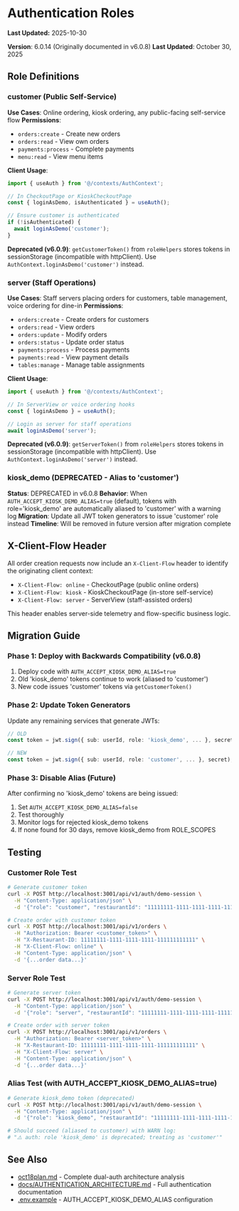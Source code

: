 # Authentication Roles


**Last Updated:** 2025-10-30

**Version**: 6.0.14 (Originally documented in v6.0.8)
**Last Updated**: October 30, 2025

## Role Definitions

### customer (Public Self-Service)
**Use Cases**: Online ordering, kiosk ordering, any public-facing self-service flow
**Permissions**:
- `orders:create` - Create new orders
- `orders:read` - View own orders
- `payments:process` - Complete payments
- `menu:read` - View menu items

**Client Usage**:
```typescript
import { useAuth } from '@/contexts/AuthContext';

// In CheckoutPage or KioskCheckoutPage
const { loginAsDemo, isAuthenticated } = useAuth();

// Ensure customer is authenticated
if (!isAuthenticated) {
  await loginAsDemo('customer');
}
```

**Deprecated (v6.0.9)**: `getCustomerToken()` from `roleHelpers` stores tokens in sessionStorage (incompatible with httpClient). Use `AuthContext.loginAsDemo('customer')` instead.

### server (Staff Operations)
**Use Cases**: Staff servers placing orders for customers, table management, voice ordering for dine-in
**Permissions**:
- `orders:create` - Create orders for customers
- `orders:read` - View orders
- `orders:update` - Modify orders
- `orders:status` - Update order status
- `payments:process` - Process payments
- `payments:read` - View payment details
- `tables:manage` - Manage table assignments

**Client Usage**:
```typescript
import { useAuth } from '@/contexts/AuthContext';

// In ServerView or voice ordering hooks
const { loginAsDemo } = useAuth();

// Login as server for staff operations
await loginAsDemo('server');
```

**Deprecated (v6.0.9)**: `getServerToken()` from `roleHelpers` stores tokens in sessionStorage (incompatible with httpClient). Use `AuthContext.loginAsDemo('server')` instead.

### kiosk_demo (DEPRECATED - Alias to 'customer')
**Status**: DEPRECATED in v6.0.8
**Behavior**: When `AUTH_ACCEPT_KIOSK_DEMO_ALIAS=true` (default), tokens with role='kiosk_demo' are automatically aliased to 'customer' with a warning log
**Migration**: Update all JWT token generators to issue 'customer' role instead
**Timeline**: Will be removed in future version after migration complete

## X-Client-Flow Header

All order creation requests now include an `X-Client-Flow` header to identify the originating client context:

- `X-Client-Flow: online` - CheckoutPage (public online orders)
- `X-Client-Flow: kiosk` - KioskCheckoutPage (in-store self-service)
- `X-Client-Flow: server` - ServerView (staff-assisted orders)

This header enables server-side telemetry and flow-specific business logic.

## Migration Guide

### Phase 1: Deploy with Backwards Compatibility (v6.0.8)
1. Deploy code with `AUTH_ACCEPT_KIOSK_DEMO_ALIAS=true`
2. Old 'kiosk_demo' tokens continue to work (aliased to 'customer')
3. New code issues 'customer' tokens via `getCustomerToken()`

### Phase 2: Update Token Generators
Update any remaining services that generate JWTs:
```typescript
// OLD
const token = jwt.sign({ sub: userId, role: 'kiosk_demo', ... }, secret);

// NEW
const token = jwt.sign({ sub: userId, role: 'customer', ... }, secret);
```

### Phase 3: Disable Alias (Future)
After confirming no 'kiosk_demo' tokens are being issued:
1. Set `AUTH_ACCEPT_KIOSK_DEMO_ALIAS=false`
2. Test thoroughly
3. Monitor logs for rejected kiosk_demo tokens
4. If none found for 30 days, remove kiosk_demo from ROLE_SCOPES

## Testing

### Customer Role Test
```bash
# Generate customer token
curl -X POST http://localhost:3001/api/v1/auth/demo-session \
  -H "Content-Type: application/json" \
  -d '{"role": "customer", "restaurantId": "11111111-1111-1111-1111-111111111111"}'

# Create order with customer token
curl -X POST http://localhost:3001/api/v1/orders \
  -H "Authorization: Bearer <customer_token>" \
  -H "X-Restaurant-ID: 11111111-1111-1111-1111-111111111111" \
  -H "X-Client-Flow: online" \
  -H "Content-Type: application/json" \
  -d '{...order data...}'
```

### Server Role Test
```bash
# Generate server token
curl -X POST http://localhost:3001/api/v1/auth/demo-session \
  -H "Content-Type: application/json" \
  -d '{"role": "server", "restaurantId": "11111111-1111-1111-1111-111111111111"}'

# Create order with server token
curl -X POST http://localhost:3001/api/v1/orders \
  -H "Authorization: Bearer <server_token>" \
  -H "X-Restaurant-ID: 11111111-1111-1111-1111-111111111111" \
  -H "X-Client-Flow: server" \
  -H "Content-Type: application/json" \
  -d '{...order data...}'
```

### Alias Test (with AUTH_ACCEPT_KIOSK_DEMO_ALIAS=true)
```bash
# Generate kiosk_demo token (deprecated)
curl -X POST http://localhost:3001/api/v1/auth/demo-session \
  -H "Content-Type: application/json" \
  -d '{"role": "kiosk_demo", "restaurantId": "11111111-1111-1111-1111-111111111111"}'

# Should succeed (aliased to customer) with WARN log:
# "⚠️ auth: role 'kiosk_demo' is deprecated; treating as 'customer'"
```

## See Also
- [oct18plan.md](/oct18plan.md) - Complete dual-auth architecture analysis
- [docs/AUTHENTICATION_ARCHITECTURE.md](./AUTHENTICATION_ARCHITECTURE.md) - Full authentication documentation
- [.env.example](../.env.example) - AUTH_ACCEPT_KIOSK_DEMO_ALIAS configuration
